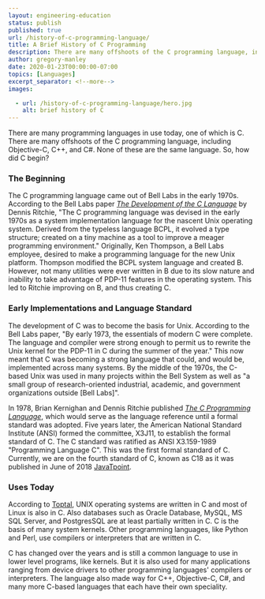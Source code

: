 ```yaml
---
layout: engineering-education
status: publish
published: true
url: /history-of-c-programming-language/
title: A Brief History of C Programming
description: There are many offshoots of the C programming language, including Objective-C, C++, and C#. None of these are the same language. Here's a brief history of C.
author: gregory-manley
date: 2020-01-23T00:00:00-07:00
topics: [Languages]
excerpt_separator: <!--more-->
images:

  - url: /history-of-c-programming-language/hero.jpg
    alt: brief history of C
---
```

There are many programming languages in use today, one of which is C. There are many offshoots of the C programming language, including Objective-C, C++, and C#. None of these are the same language. So, how did C begin?
<!--more-->

### The Beginning
The C programming language came out of Bell Labs in the early 1970s. According to the Bell Labs paper [<i>The Development of the C Language</i>](https://www.bell-labs.com/usr/dmr/www/chist.html) by Dennis Ritchie, "The C programming language was devised in the early 1970s as a system implementation language for the nascent Unix operating system. Derived from the typeless language BCPL, it evolved a type structure; created on a tiny machine as a tool to improve a meager programming environment." Originally, Ken Thompson, a Bell Labs employee, desired to make a programming language for the new Unix platform. Thompson modified the BCPL system language and created B. However, not many utilities were ever written in B due to its slow nature and inability to take advantage of PDP-11 features in the operating system. This led to Ritchie improving on B, and thus creating C.

### Early Implementations and Language Standard
The development of C was to become the basis for Unix. According to the Bell Labs paper, "By early 1973, the essentials of modern C were complete. The language and compiler were strong enough to permit us to rewrite the Unix kernel for the PDP-11 in C during the summer of the year." This now meant that C was becoming a strong language that could, and would be, implemented across many systems. By the middle of the 1970s, the C-based Unix was used in many projects within the Bell System as well as "a small group of research-oriented industrial, academic, and government organizations outside [Bell Labs]".

In 1978, Brian Kernighan and Dennis Ritchie published [<i>The C Programming Language</i>](https://www.amazon.com/Programming-Language-2nd-Brian-Kernighan/dp/0131103628), which would serve as the language reference until a formal standard was adopted. Five years later, the American National Standard Institute (ANSI) formed the committee, X3J11, to establish the formal standard of C. The C standard was ratified as ANSI X3.159-1989 "Programming Language C". This was the first formal standard of C. Currently, we are on the fourth standard of C, known as C18 as it was published in June of 2018 [JavaTpoint](https://www.javatpoint.com/history-of-c-language).

### Uses Today
According to [Toptal](https://www.toptal.com/c/after-all-these-years-the-world-is-still-powered-by-c-programming), UNIX operating systems are written in C and most of Linux is also in C. Also databases such as Oracle Database, MySQL, MS SQL Server, and PostgresSQL are at least partially written in C. C is the basis of many system kernels. Other programming languages, like Python and Perl, use compilers or interpreters that are written in C.

C has changed over the years and is still a common language to use in lower level programs, like kernels. But it is also used for many applications ranging from device drivers to other programming languages' compilers or interpreters. The language also made way for C++, Objective-C, C#, and many more C-based languages that each have their own speciality.
